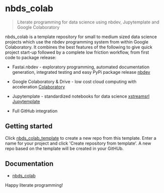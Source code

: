 # nbds_colab
> Literate programming for data science using nbdev, Jupytemplate and Google Colaboratory


nbds_colab is a template repository for small to medium sized data science projects which use the nbdev programming system from within Google Colaboratory. It combines the best features of the following to give quick project start-up followed by a complete low friction workflow, from first code to package release:

* Fastai.nbdev - exploratory programming, automated documentation generation, integrated testing and easy PyPi package release [nbdev](https://github.com/fastai/nbdev//) 

* Google Colaboratory & Drive - low cost cloud computing with acceleration [Colaboratory](https://colab.research.google.com/)

* Jupytemplate - standardized notebooks for data science [xstreamsrl Jupytemplate](https://github.com/xtreamsrl/jupytemplate)

* Full GitHub integration


## Getting started

Click [nbds_colab_template](https://github.com/hallmx/nbds_colab/generate) to create a new repo from this template. Enter a name for your project and click 'Create repository from template'. A new repo based on the template will be created in your GitHUb.

## Documentation

* [nbds_colab](https://hallmx.github.io/nbds_colab/)

Happy literate programming!

